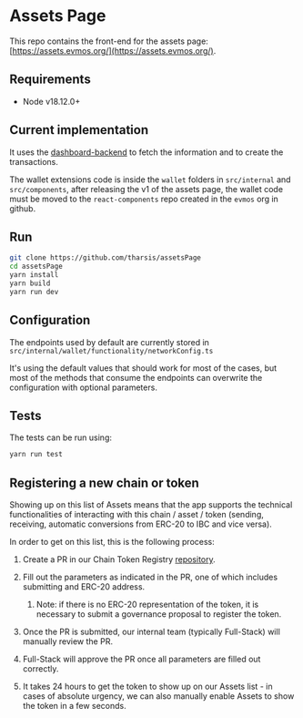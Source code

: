 # Assets Page

This repo contains the front-end for the assets page: [https://assets.evmos.org/](https://assets.evmos.org/).

## Requirements

- Node v18.12.0+

## Current implementation

It uses the [dashboard-backend](https://github.com/tharsis/dashboard-backend) to fetch the information and to create the transactions.

The wallet extensions code is inside the `wallet` folders in `src/internal` and `src/components`, after releasing the v1 of the assets page, the wallet code must be moved to the `react-components` repo created in the `evmos` org in github.

## Run

```sh
git clone https://github.com/tharsis/assetsPage
cd assetsPage
yarn install
yarn build
yarn run dev
```

## Configuration

The endpoints used by default are currently stored in `src/internal/wallet/functionality/networkConfig.ts`

It's using the default values that should work for most of the cases, but most of the methods that consume the endpoints can overwrite the configuration with optional parameters.

## Tests

The tests can be run using:

```sh
yarn run test
```

## Registering a new chain or token

Showing up on this list of Assets means that the app supports the technical functionalities of interacting with this chain / asset / token (sending, receiving, automatic conversions from ERC-20 to IBC and vice versa).

In order to get on this list, this is the following process:

1. Create a PR in our Chain Token Registry [repository](https://github.com/evmos/chain-token-registry/).

2. Fill out the parameters as indicated in the PR, one of which includes submitting and ERC-20 address.
    1. Note: if there is no ERC-20 representation of the token, it is necessary to submit a governance proposal to register the token.

3. Once the PR is submitted, our internal team (typically Full-Stack) will manually review the PR.

4. Full-Stack will approve the PR once all parameters are filled out correctly.

5. It takes 24 hours to get the token to show up on our Assets list - in cases of absolute urgency, we can also manually enable Assets to show the token in a few seconds.
